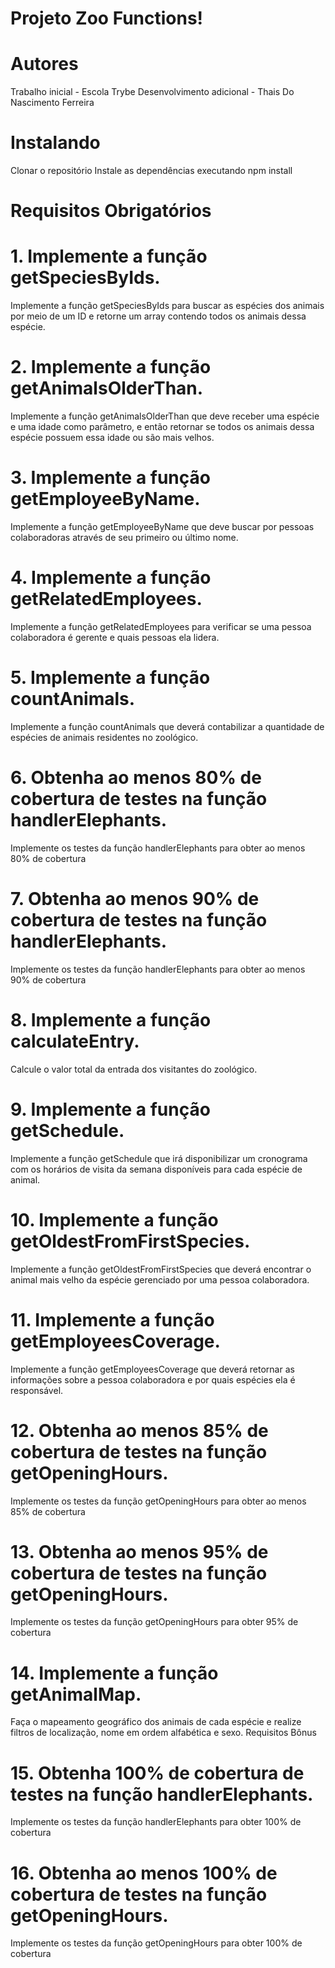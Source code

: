 # Projeto Zoo Functions!

# Autores

Trabalho inicial - Escola Trybe
Desenvolvimento adicional - Thais Do Nascimento Ferreira

# Instalando

Clonar o repositório
Instale as dependências executando npm install

# Requisitos Obrigatórios

# 1. Implemente a função getSpeciesByIds.
Implemente a função getSpeciesByIds para buscar as espécies dos animais por meio de um ID e retorne um array contendo todos os animais dessa espécie.
# 2. Implemente a função getAnimalsOlderThan.
Implemente a função getAnimalsOlderThan que deve receber uma espécie e uma idade como parâmetro, e então retornar se todos os animais dessa espécie possuem essa idade ou são mais velhos.
# 3. Implemente a função getEmployeeByName.
Implemente a função getEmployeeByName que deve buscar por pessoas colaboradoras através de seu primeiro ou último nome.
# 4. Implemente a função getRelatedEmployees.
Implemente a função getRelatedEmployees para verificar se uma pessoa colaboradora é gerente e quais pessoas ela lidera.
# 5. Implemente a função countAnimals.
Implemente a função countAnimals que deverá contabilizar a quantidade de espécies de animais residentes no zoológico.
# 6. Obtenha ao menos 80% de cobertura de testes na função handlerElephants.
Implemente os testes da função handlerElephants para obter ao menos 80% de cobertura
# 7. Obtenha ao menos 90% de cobertura de testes na função handlerElephants.
Implemente os testes da função handlerElephants para obter ao menos 90% de cobertura
# 8. Implemente a função calculateEntry.
Calcule o valor total da entrada dos visitantes do zoológico.
# 9. Implemente a função getSchedule.
Implemente a função getSchedule que irá disponibilizar um cronograma com os horários de visita da semana disponíveis para cada espécie de animal.
# 10. Implemente a função getOldestFromFirstSpecies.
Implemente a função getOldestFromFirstSpecies que deverá encontrar o animal mais velho da espécie gerenciado por uma pessoa colaboradora.
# 11. Implemente a função getEmployeesCoverage.
Implemente a função getEmployeesCoverage que deverá retornar as informações sobre a pessoa colaboradora e por quais espécies ela é responsável.
# 12. Obtenha ao menos 85% de cobertura de testes na função getOpeningHours.
Implemente os testes da função getOpeningHours para obter ao menos 85% de cobertura
# 13. Obtenha ao menos 95% de cobertura de testes na função getOpeningHours.
Implemente os testes da função getOpeningHours para obter 95% de cobertura
# 14. Implemente a função getAnimalMap.
Faça o mapeamento geográfico dos animais de cada espécie e realize filtros de localização, nome em ordem alfabética e sexo.
Requisitos Bônus
# 15. Obtenha 100% de cobertura de testes na função handlerElephants.
Implemente os testes da função handlerElephants para obter 100% de cobertura
# 16. Obtenha ao menos 100% de cobertura de testes na função getOpeningHours.
Implemente os testes da função getOpeningHours para obter 100% de cobertura
